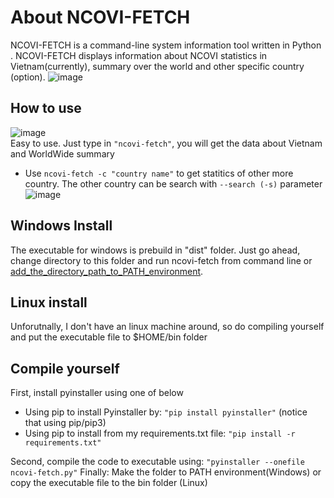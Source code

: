 # About NCOVI-FETCH
NCOVI-FETCH is a command-line system information tool written in Python . NCOVI-FETCH displays information about NCOVI statistics in Vietnam(currently), summary over the world and other specific country (option).
![image](https://user-images.githubusercontent.com/33241024/117861171-5636ea00-b2bb-11eb-97b0-acb18bb5326f.png)

## How to use
![image](https://user-images.githubusercontent.com/33241024/117861270-72d32200-b2bb-11eb-91c2-cac886c121ae.png)  
Easy to use. Just type in `"ncovi-fetch"`, you will get the data about Vietnam and WorldWide summary
 - Use `ncovi-fetch -c "country name"` to get statitics of other more country. The other country can be search with `--search (-s)` parameter
![image](https://user-images.githubusercontent.com/33241024/117861667-de1cf400-b2bb-11eb-8aa7-91f47ec17a3e.png)

## Windows Install 
The executable for windows is prebuild in "dist" folder. Just go ahead, change directory to this folder and run ncovi-fetch from command line or [add_the_directory_path_to_PATH_environment].

## Linux install
Unforutnally, I don't have an linux machine around, so do compiling yourself and put the executable file to $HOME/bin folder

## Compile yourself
First, install pyinstaller using one of below
 - Using pip to install Pyinstaller by: `"pip install pyinstaller"` (notice that using pip/pip3)
 - Using pip to install from my requirements.txt file: `"pip install -r requirements.txt"`  

Second, compile the code to executable using: `"pyinstaller --onefile ncovi-fetch.py"`
Finally: Make the folder to PATH environment(Windows) or copy the executable file to the bin folder (Linux)


[add_the_directory_path_to_PATH_environment]: <https://www.architectryan.com/2018/03/17/add-to-the-path-on-windows-10/>
